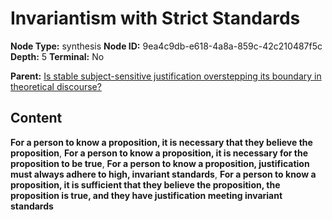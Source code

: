 # Invariantism with Strict Standards

**Node Type:** synthesis
**Node ID:** 9ea4c9db-e618-4a8a-859c-42c210487f5c
**Depth:** 5
**Terminal:** No

**Parent:** [Is stable subject-sensitive justification overstepping its boundary in theoretical discourse?](is-stable-subject-sensitive-justification-overstepping-its-boundary-in-theoretical-discourse-antithesis-dcb4bfde-87ff-4e13-b999-52519b7b4beb.md)

## Content

**For a person to know a proposition, it is necessary that they believe the proposition**, **For a person to know a proposition, it is necessary for the proposition to be true**, **For a person to know a proposition, justification must always adhere to high, invariant standards**, **For a person to know a proposition, it is sufficient that they believe the proposition, the proposition is true, and they have justification meeting invariant standards**
